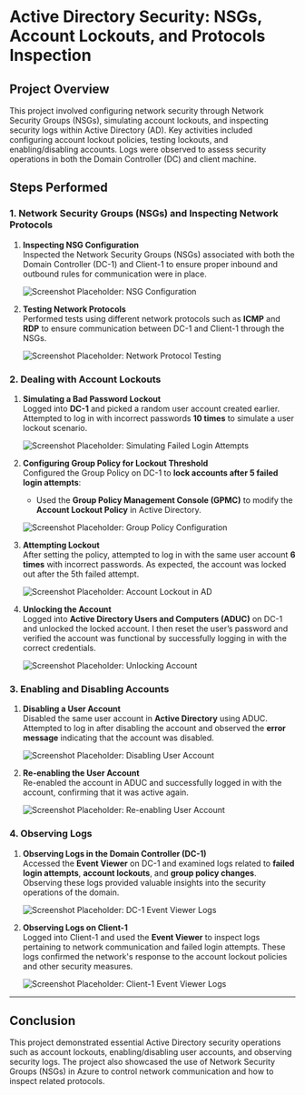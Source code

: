 # Active Directory Security: NSGs, Account Lockouts, and Protocols Inspection

## Project Overview
This project involved configuring network security through Network Security Groups (NSGs), simulating account lockouts, and inspecting security logs within Active Directory (AD). Key activities included configuring account lockout policies, testing lockouts, and enabling/disabling accounts. Logs were observed to assess security operations in both the Domain Controller (DC) and client machine.

## Steps Performed

### 1. Network Security Groups (NSGs) and Inspecting Network Protocols

1. **Inspecting NSG Configuration**  
   Inspected the Network Security Groups (NSGs) associated with both the Domain Controller (DC-1) and Client-1 to ensure proper inbound and outbound rules for communication were in place.  
   
   ![Screenshot Placeholder: NSG Configuration](#)

2. **Testing Network Protocols**  
   Performed tests using different network protocols such as **ICMP** and **RDP** to ensure communication between DC-1 and Client-1 through the NSGs.

   ![Screenshot Placeholder: Network Protocol Testing](#)

### 2. Dealing with Account Lockouts

1. **Simulating a Bad Password Lockout**  
   Logged into **DC-1** and picked a random user account created earlier. Attempted to log in with incorrect passwords **10 times** to simulate a user lockout scenario.

   ![Screenshot Placeholder: Simulating Failed Login Attempts](#)

2. **Configuring Group Policy for Lockout Threshold**  
   Configured the Group Policy on DC-1 to **lock accounts after 5 failed login attempts**:
   - Used the **Group Policy Management Console (GPMC)** to modify the **Account Lockout Policy** in Active Directory.
   
   ![Screenshot Placeholder: Group Policy Configuration](#)

3. **Attempting Lockout**  
   After setting the policy, attempted to log in with the same user account **6 times** with incorrect passwords. As expected, the account was locked out after the 5th failed attempt.

   ![Screenshot Placeholder: Account Lockout in AD](#)

4. **Unlocking the Account**  
   Logged into **Active Directory Users and Computers (ADUC)** on DC-1 and unlocked the locked account. I then reset the user’s password and verified the account was functional by successfully logging in with the correct credentials.

   ![Screenshot Placeholder: Unlocking Account](#)

### 3. Enabling and Disabling Accounts

1. **Disabling a User Account**  
   Disabled the same user account in **Active Directory** using ADUC. Attempted to log in after disabling the account and observed the **error message** indicating that the account was disabled.

   ![Screenshot Placeholder: Disabling User Account](#)

2. **Re-enabling the User Account**  
   Re-enabled the account in ADUC and successfully logged in with the account, confirming that it was active again.

   ![Screenshot Placeholder: Re-enabling User Account](#)

### 4. Observing Logs

1. **Observing Logs in the Domain Controller (DC-1)**  
   Accessed the **Event Viewer** on DC-1 and examined logs related to **failed login attempts**, **account lockouts**, and **group policy changes**. Observing these logs provided valuable insights into the security operations of the domain.

   ![Screenshot Placeholder: DC-1 Event Viewer Logs](#)

2. **Observing Logs on Client-1**  
   Logged into Client-1 and used the **Event Viewer** to inspect logs pertaining to network communication and failed login attempts. These logs confirmed the network's response to the account lockout policies and other security measures.

   ![Screenshot Placeholder: Client-1 Event Viewer Logs](#)

---

## Conclusion
This project demonstrated essential Active Directory security operations such as account lockouts, enabling/disabling user accounts, and observing security logs. The project also showcased the use of Network Security Groups (NSGs) in Azure to control network communication and how to inspect related protocols.
